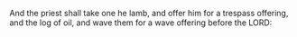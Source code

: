 And the priest shall take one he lamb, and offer him for a trespass offering, and the log of oil, and wave them for a wave offering before the LORD:
